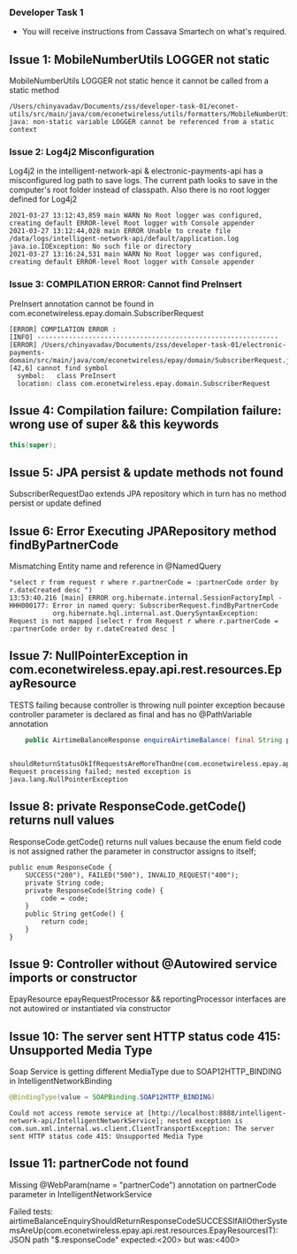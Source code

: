 ### Developer Task 1 

* You will receive instructions from Cassava Smartech on what's required.

## Issue 1: MobileNumberUtils LOGGER not static

MobileNumberUtils LOGGER not static hence it cannot be called from a static method

```
/Users/chinyavadav/Documents/zss/developer-task-01/econet-utils/src/main/java/com/econetwireless/utils/formatters/MobileNumberUtils.java:36:13
java: non-static variable LOGGER cannot be referenced from a static context
```

### Issue 2: Log4j2 Misconfiguration

Log4j2 in the intelligent-network-api & electronic-payments-api has a misconfigured log path to save logs. The current path looks to save in the computer's root folder instead of classpath.
Also there is no root logger defined for Log4j2

```
2021-03-27 13:12:43,859 main WARN No Root logger was configured, creating default ERROR-level Root logger with Console appender
2021-03-27 13:12:44,028 main ERROR Unable to create file /data/logs/intelligent-network-api/default/application.log java.io.IOException: No such file or directory
2021-03-27 13:16:24,531 main WARN No Root logger was configured, creating default ERROR-level Root logger with Console appender
```

### Issue 3: COMPILATION ERROR: Cannot find PreInsert

PreInsert annotation cannot be found in com.econetwireless.epay.domain.SubscriberRequest

```
[ERROR] COMPILATION ERROR : 
[INFO] -------------------------------------------------------------
[ERROR] /Users/chinyavadav/Documents/zss/developer-task-01/electronic-payments-domain/src/main/java/com/econetwireless/epay/domain/SubscriberRequest.java:[42,6] cannot find symbol
  symbol:   class PreInsert
  location: class com.econetwireless.epay.domain.SubscriberRequest
```

## Issue 4: Compilation failure: Compilation failure: wrong use of super && this keywords

```java
this(super);
```

## Issue 5: JPA persist & update methods not found

SubscriberRequestDao extends JPA repository which in turn has no method persist or update defined

## Issue 6: Error Executing JPARepository method findByPartnerCode

Mismatching Entity name and reference in @NamedQuery 
 
 ```
 "select r from request r where r.partnerCode = :partnerCode order by r.dateCreated desc ")
13:53:40.216 [main] ERROR org.hibernate.internal.SessionFactoryImpl - HHH000177: Error in named query: SubscriberRequest.findByPartnerCode
            org.hibernate.hql.internal.ast.QuerySyntaxException: Request is not mapped [select r from Request r where r.partnerCode = :partnerCode order by r.dateCreated desc ]
```

## Issue 7: NullPointerException in com.econetwireless.epay.api.rest.resources.EpayResource

TESTS failing because controller is throwing null pointer exception because controller parameter is declared as final and has no @PathVariable annotation

```java
    public AirtimeBalanceResponse enquireAirtimeBalance( final String pCode, @PathVariable("mobileNumber") final String msisdn) {}
```

```
  shouldReturnStatusOkIfRequestsAreMoreThanOne(com.econetwireless.epay.api.rest.resources.EpayResourcesIT): Request processing failed; nested exception is java.lang.NullPointerException
```

## Issue 8: private ResponseCode.getCode() returns null values

ResponseCode.getCode() returns null values because the enum field code is not assigned rather the parameter in constructor assigns to itself;

```
public enum ResponseCode {
    SUCCESS("200"), FAILED("500"), INVALID_REQUEST("400");
    private String code;
    private ResponseCode(String code) {
        code = code;
    }
    public String getCode() {
        return code;
    }
}
```

## Issue 9: Controller without @Autowired service imports or constructor

EpayResource epayRequestProcessor && reportingProcessor interfaces are not autowired or instantiated via constructor

## Issue 10: The server sent HTTP status code 415: Unsupported Media Type

Soap Service is getting different MediaType due to SOAP12HTTP_BINDING  in IntelligentNetworkBinding

```java
@BindingType(value = SOAPBinding.SOAP12HTTP_BINDING)
```

```
Could not access remote service at [http://localhost:8888/intelligent-network-api/IntelligentNetworkService]; nested exception is com.sun.xml.internal.ws.client.ClientTransportException: The server sent HTTP status code 415: Unsupported Media Type

```

## Issue 11: partnerCode not found

Missing @WebParam(name = "partnerCode") annotation on partnerCode parameter in IntelligentNetworkService

Failed tests:   airtimeBalanceEnquiryShouldReturnResponseCodeSUCCESSIfAllOtherSystemsAreUp(com.econetwireless.epay.api.rest.resources.EpayResourcesIT): JSON path "$.responseCode" expected:<200> but was:<400>




